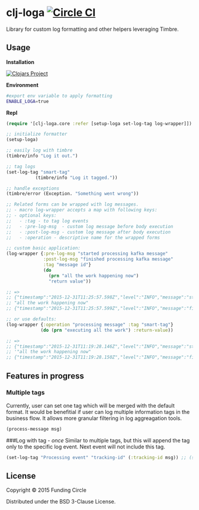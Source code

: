 # clj-loga [![Circle CI](https://circleci.com/gh/FundingCircle/clj-loga/tree/master.svg?style=svg)](https://circleci.com/gh/FundingCircle/clj-loga/tree/master)

Library for custom log formatting and other helpers leveraging Timbre.

## Usage

**Installation**

[![Clojars Project](http://clojars.org/clj-loga/latest-version.svg)](http://clojars.org/clj-loga)

**Environment**

```bash
#export env variable to apply formatting
ENABLE_LOGA=true
```

**Repl**

```clojure
(require '[clj-loga.core :refer [setup-loga set-log-tag log-wrapper]])

;; initialize formatter
(setup-loga)

;; easily log with timbre
(timbre/info "Log it out.")

;; tag logs
(set-log-tag "smart-tag"
           (timbre/info "Log it tagged."))

;; handle exceptions
(timbre/error (Exception. "Something went wrong"))

;; Related forms can be wrapped with log messages.
;; - macro log-wrapper accepts a map with following keys:
;; - optional keys:
;;   - :tag - to tag log events
;;   - :pre-log-msg  - custom log message before body execution
;;   - :post-log-msg - custom log message after body execution
;;   - :operation - descriptive name for the wrapped forms

;; custom basic application:
(log-wrapper {:pre-log-msg "started processing kafka message"
              :post-log-msg "finished processing kafka message"
              :tag "message id"}
              (do
                (prn "all the work happening now")
                "return value"))

;; =>
;; {"timestamp":"2015-12-31T11:25:57.598Z","level":"INFO","message":"started processing kafka message","namespace":"clj-loga.core","tag":"message id"}
;; "all the work happening now"
;; {"timestamp":"2015-12-31T11:25:57.599Z","level":"INFO","message":"finished processing kafka message","namespace":"clj-loga.core","tag":"message id"}

;; or use defaults:
(log-wrapper {:operation "processing message" :tag "smart-tag"}
             (do (prn "executing all the work") :return-value))

;; =>
;; {"timestamp":"2015-12-31T11:19:28.146Z","level":"INFO","message":"started: processing message","namespace":"clj-loga.core","tag":"some-tag"}
;; '"all the work happening now"
;; {"timestamp":"2015-12-31T11:19:28.150Z","level":"INFO","message":"finished: processing message","namespace":"clj-loga.core","tag":"some-tag"}
```

## Features in progress
### Multiple tags
Currently, user can set one tag which will be merged with the default format. It would be benefitial if user can log multiple information tags in the business flow. It allows more granular filtering in log aggreagation tools.

```clojure
(process-message msg)
```

###Log with tag - *once*
Similar to multiple tags, but this will append the tag only to the specific log event. Next event will not include this tag.

```clojure
(set-log-tag "Processing event" "tracking-id" (:tracking-id msg)) ;; (set-log-tag "message" "tag-name" "value")
```

## License
 
Copyright © 2015 Funding Circle

Distributed under the BSD 3-Clause License.
